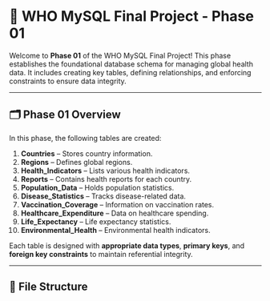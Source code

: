 
# 🏥 WHO MySQL Final Project - Phase 01

Welcome to **Phase 01** of the WHO MySQL Final Project! This phase establishes the foundational database schema for managing global health data. It includes creating key tables, defining relationships, and enforcing constraints to ensure data integrity.

---

## 🗂️ Phase 01 Overview

In this phase, the following tables are created:

1. **Countries** – Stores country information.
2. **Regions** – Defines global regions.
3. **Health_Indicators** – Lists various health indicators.
4. **Reports** – Contains health reports for each country.
5. **Population_Data** – Holds population statistics.
6. **Disease_Statistics** – Tracks disease-related data.
7. **Vaccination_Coverage** – Information on vaccination rates.
8. **Healthcare_Expenditure** – Data on healthcare spending.
9. **Life_Expectancy** – Life expectancy statistics.
10. **Environmental_Health** – Environmental health indicators.

Each table is designed with **appropriate data types**, **primary keys**, and **foreign key constraints** to maintain referential integrity.

---

## 📂 File Structure

